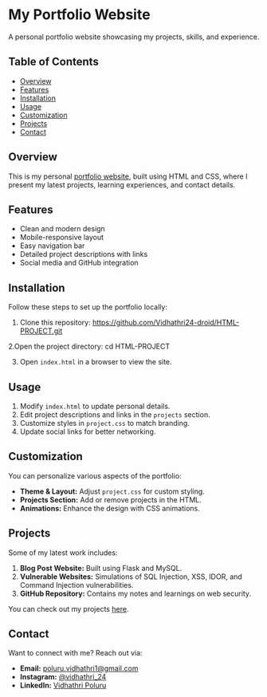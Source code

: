 # My Portfolio Website

A personal portfolio website showcasing my projects, skills, and experience.

## Table of Contents
- [Overview](#overview)
- [Features](#features)
- [Installation](#installation)
- [Usage](#usage)
- [Customization](#customization)
- [Projects](#projects)
- [Contact](#contact)

## Overview
This is my personal [portfolio website](https://vidhathri24-droid.github.io/uid-project/project.html), built using HTML and CSS, where I present my latest projects, learning experiences, and contact details.

## Features
- Clean and modern design
- Mobile-responsive layout
- Easy navigation bar
- Detailed project descriptions with links
- Social media and GitHub integration

## Installation
Follow these steps to set up the portfolio locally:
1. Clone this repository:
   https://github.com/Vidhathri24-droid/HTML-PROJECT.git

2.Open the project directory:
  cd HTML-PROJECT
  
3. Open `index.html` in a browser to view the site.

## Usage
1. Modify `index.html` to update personal details.
2. Edit project descriptions and links in the `projects` section.
3. Customize styles in `project.css` to match branding.
4. Update social links for better networking.

## Customization
You can personalize various aspects of the portfolio:
- **Theme & Layout:** Adjust `project.css` for custom styling.
- **Projects Section:** Add or remove projects in the HTML.
- **Animations:** Enhance the design with CSS animations.

## Projects
Some of my latest work includes:
1. **Blog Post Website:** Built using Flask and MySQL.
2. **Vulnerable Websites:** Simulations of SQL Injection, XSS, IDOR, and Command Injection vulnerabilities.
3. **GitHub Repository:** Contains my notes and learnings on web security.

You can check out my projects [here](https://github.com/Vidhathri24-droid/).

## Contact
Want to connect with me? Reach out via:
- **Email:** [poluru.vidhathri1@gmail.com](mailto:poluru.vidhathri1@gmail.com)
- **Instagram:** [@vidhathri_24](https://www.instagram.com/vidhathri_24/)
- **LinkedIn:** [Vidhathri Poluru](https://www.linkedin.com/in/vidhathri-poluru-847367323/)
